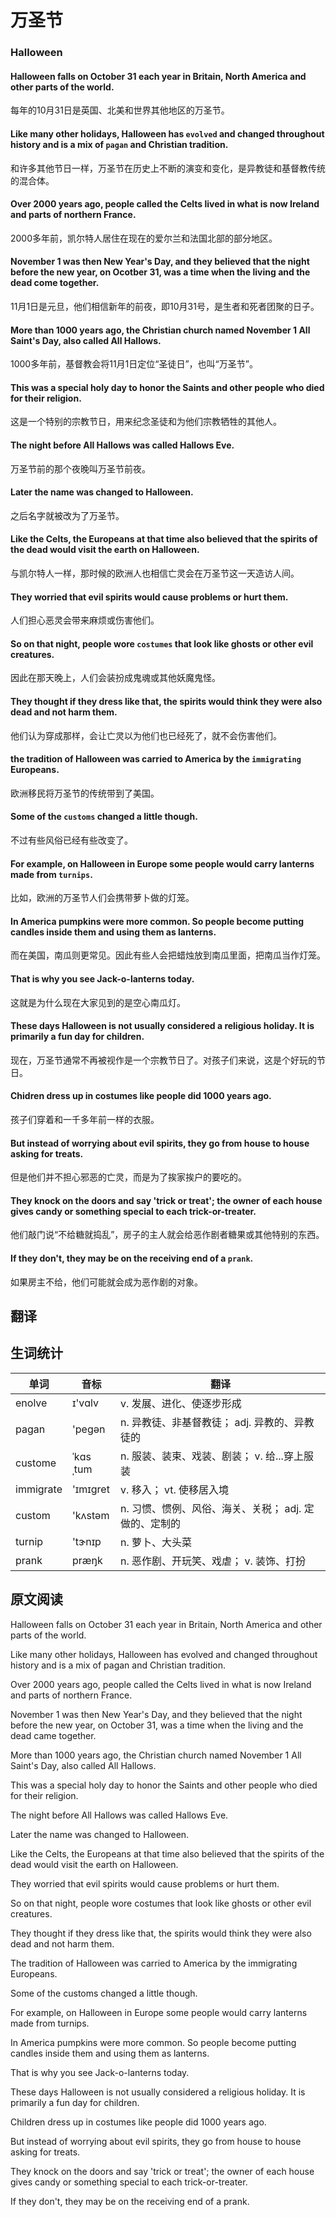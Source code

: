 # 万圣节

### Halloween
#### Halloween falls on October 31 each year in Britain, North America and other parts of the world.
每年的10月31日是英国、北美和世界其他地区的万圣节。
#### Like many other holidays, Halloween has `evolved` and changed throughout history and is a mix of `pagan` and Christian tradition.
和许多其他节日一样，万圣节在历史上不断的演变和变化，是异教徒和基督教传统的混合体。
#### Over 2000 years ago, people called the Celts lived in what is now Ireland and parts of northern France.
2000多年前，凯尔特人居住在现在的爱尔兰和法国北部的部分地区。
#### November 1 was then New Year's Day, and they believed that the night before the new year, on Ocotber 31, was a time when the living and the dead come together.
11月1日是元旦，他们相信新年的前夜，即10月31号，是生者和死者团聚的日子。
#### More than 1000 years ago, the Christian church named November 1 All Saint's Day, also called All Hallows.
1000多年前，基督教会将11月1日定位“圣徒日”，也叫“万圣节”。
#### This was a special holy day to honor the Saints and other people who died for their religion.
这是一个特别的宗教节日，用来纪念圣徒和为他们宗教牺牲的其他人。
#### The night before All Hallows was called Hallows Eve.
万圣节前的那个夜晚叫万圣节前夜。
#### Later the name was changed to Halloween.
之后名字就被改为了万圣节。
#### Like the Celts, the Europeans at that time also believed that the spirits of the dead would visit the earth on Halloween.
与凯尔特人一样，那时候的欧洲人也相信亡灵会在万圣节这一天造访人间。
#### They worried that evil spirits would cause problems or hurt them.
人们担心恶灵会带来麻烦或伤害他们。
#### So on that night, people wore `costumes` that look like ghosts or other evil creatures.
因此在那天晚上，人们会装扮成鬼魂或其他妖魔鬼怪。
#### They thought if they dress like that, the spirits would think they were also dead and not harm them.
他们认为穿成那样，会让亡灵以为他们也已经死了，就不会伤害他们。
#### the tradition of Halloween was carried to America by the `immigrating` Europeans.
欧洲移民将万圣节的传统带到了美国。
#### Some of the `customs` changed a little though.
不过有些风俗已经有些改变了。
#### For example, on Halloween in Europe some people would carry lanterns made from `turnips`.
比如，欧洲的万圣节人们会携带萝卜做的灯笼。
#### In America pumpkins were more common. So people become putting candles inside them and using them as lanterns.
而在美国，南瓜则更常见。因此有些人会把蜡烛放到南瓜里面，把南瓜当作灯笼。
#### That is why you see Jack-o-lanterns today.
这就是为什么现在大家见到的是空心南瓜灯。
#### These days Halloween is not usually considered a religious holiday. It is primarily a fun day for children.
现在，万圣节通常不再被视作是一个宗教节日了。对孩子们来说，这是个好玩的节日。
#### Chidren dress up in costumes like people did 1000 years ago.
孩子们穿着和一千多年前一样的衣服。
#### But instead of worrying about evil spirits, they go from house to house asking for treats.
但是他们并不担心邪恶的亡灵，而是为了挨家挨户的要吃的。
#### They knock on the doors and say 'trick or treat'; the owner of each house gives candy or something special to each trick-or-treater.
他们敲门说“不给糖就捣乱”，房子的主人就会给恶作剧者糖果或其他特别的东西。
#### If they don't, they may be on the receiving end of a `prank`.
如果房主不给，他们可能就会成为恶作剧的对象。

## 翻译

## 生词统计
| 单词 | 音标 | 翻译 |
|-|-|-|
| enolve | ɪ'vɑlv | v. 发展、进化、使逐步形成 |
| pagan | 'pegən | n. 异教徒、非基督教徒； adj. 异教的、异教徒的 |
| custome | ˈkɑsˌtum | n. 服装、装束、戏装、剧装； v. 给...穿上服装 |
| immigrate | 'ɪmɪɡret | v. 移入； vt. 使移居入境 |
| custom | 'kʌstəm | n. 习惯、惯例、风俗、海关、关税； adj. 定做的、定制的 |
| turnip | 'tɝnɪp | n. 萝卜、大头菜 |
| prank | præŋk | n. 恶作剧、开玩笑、戏虐； v. 装饰、打扮 |

## 原文阅读
Halloween falls on October 31 each year in Britain, North America and other parts of the world.

Like many other holidays, Halloween has evolved and changed throughout history and is a mix of pagan and Christian tradition.

Over 2000 years ago, people called the Celts lived in what is now Ireland and parts of northern France.

November 1 was then New Year's Day, and they believed that the night before the new year, on October 31, was a time when the living and the dead came together.

More than 1000 years ago, the Christian church named November 1 All Saint's Day, also called All Hallows.

This was a special holy day to honor the Saints and other people who died for their religion.

The night before All Hallows was called Hallows Eve.

Later the name was changed to Halloween.

Like the Celts, the Europeans at that time also believed that the spirits of the dead would visit the earth on Halloween.

They worried that evil spirits would cause problems or hurt them.

So on that night, people wore costumes that look like ghosts or other evil creatures.

They thought if they dress like that, the spirits would think they were also dead and not harm them.

The tradition of Halloween was carried to America by the immigrating Europeans.

Some of the customs changed a little though.

For example, on Halloween in Europe some people would carry lanterns made from turnips.

In America pumpkins were more common. So people become putting candles inside them and using them as lanterns.

That is why you see Jack-o-lanterns today.

These days Halloween is not usually considered a religious holiday. It is primarily a fun day for children.

Children dress up in costumes like people did 1000 years ago.

But instead of worrying about evil spirits, they go from house to house asking for treats.

They knock on the doors and say 'trick or treat'; the owner of each house gives candy or something special to each trick-or-treater.

If they don't, they may be on the receiving end of a prank.

<src-rtyAudio :src="'https://rtyxmd.gitee.io/rtyresources2019/2019-August/Halloween.mp3'"></src-rtyAudio>